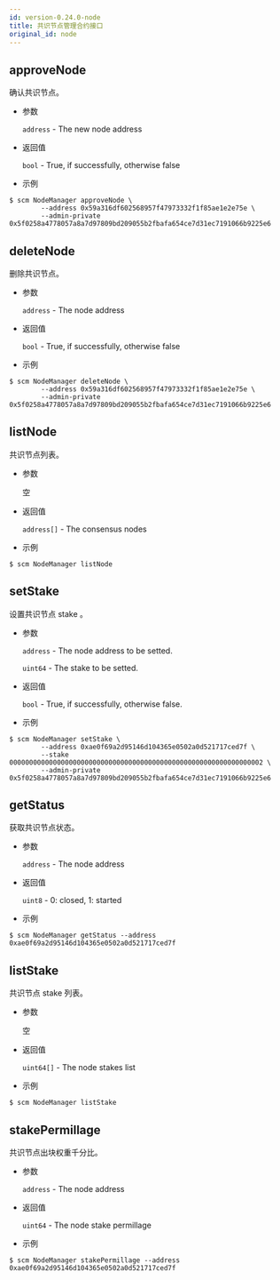 ```yaml
---
id: version-0.24.0-node
title: 共识节点管理合约接口
original_id: node
---
```


## approveNode

确认共识节点。

* 参数

    `address` - The new node address

* 返回值

    `bool` - True, if successfully, otherwise false

* 示例

```shell
$ scm NodeManager approveNode \
        --address 0x59a316df602568957f47973332f1f85ae1e2e75e \
        --admin-private 0x5f0258a4778057a8a7d97809bd209055b2fbafa654ce7d31ec7191066b9225e6
```

## deleteNode

删除共识节点。

* 参数

    `address` - The node address

* 返回值

    `bool` - True, if successfully, otherwise false

* 示例

```shell
$ scm NodeManager deleteNode \
        --address 0x59a316df602568957f47973332f1f85ae1e2e75e \
        --admin-private 0x5f0258a4778057a8a7d97809bd209055b2fbafa654ce7d31ec7191066b9225e6
```

## listNode

共识节点列表。

* 参数

    空

* 返回值

    `address[]` - The consensus nodes

* 示例

```shell
$ scm NodeManager listNode
```

## setStake

设置共识节点 stake 。

* 参数

    `address` - The node address to be setted.

    `uint64` - The stake to be setted.

* 返回值

    `bool` - True, if successfully, otherwise false.

* 示例

```shell
$ scm NodeManager setStake \
        --address 0xae0f69a2d95146d104365e0502a0d521717ced7f \
        --stake 0000000000000000000000000000000000000000000000000000000000000002 \
        --admin-private 0x5f0258a4778057a8a7d97809bd209055b2fbafa654ce7d31ec7191066b9225e6
```

## getStatus

获取共识节点状态。

* 参数

    `address` - The node address

* 返回值

    `uint8` - 0: closed, 1: started

* 示例

```shell
$ scm NodeManager getStatus --address 0xae0f69a2d95146d104365e0502a0d521717ced7f
```

## listStake

共识节点 stake 列表。

* 参数

    空

* 返回值

    `uint64[]` - The node stakes list

* 示例

```shell
$ scm NodeManager listStake
```

## stakePermillage

共识节点出块权重千分比。

* 参数

    `address` - The node address

* 返回值

    `uint64` - The node stake permillage

* 示例

```shell
$ scm NodeManager stakePermillage --address 0xae0f69a2d95146d104365e0502a0d521717ced7f
```

